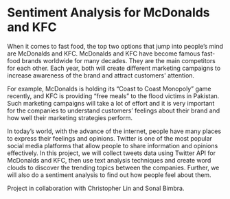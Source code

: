 # Sentiment Analysis for McDonalds and KFC

When it comes to fast food, the top two options that jump into peopleʼs mind are McDonalds and KFC. McDonalds and KFC have become famous fast-food brands worldwide for many decades. They are the main competitors for each other. Each year, both will create different marketing campaigns to increase awareness of the brand and attract customers' attention.

For example, McDonalds is holding its “Coast to Coast Monopoly” game recently, and KFC is providing “free meals” to the flood victims in Pakistan. Such marketing campaigns will take a lot of effort and it is very important for the companies to understand customersʼ feelings about their brand and how well their marketing strategies perform.

In todayʼs world, with the advance of the internet, people have many places to express their feelings and opinions. Twitter is one of the most popular social media platforms that allow people to share information and opinions effectively. In this project, we will collect tweets data using Twitter API for McDonalds and KFC, then use text analysis techniques and create word clouds to discover the trending topics between the companies. Further, we will also do a sentiment analysis to find out how people feel about them.

Project in collaboration with Christopher Lin and Sonal Bimbra. 